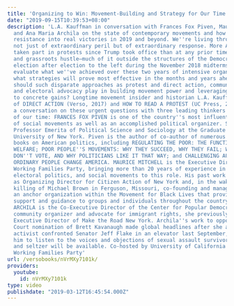 ```yaml
---
title: 'Organizing to Win: Movement-Building and Strategy for Our Time'
date: "2019-09-15T10:39:53+08:00"
description: 'L.A. Kauffman in conversation with Frances Fox Piven, Maurice Mitchell,
  and Ana Maria Archila on the state of contemporary movements and how to transform
  resistance into real victories in 2019 and beyond. We''re living through an era
  not just of extraordinary peril but of extraordinary response. More Americans have
  taken part in protests since Trump took office than at any prior time in U.S. history,
  and grassroots hustle—much of it outside the structures of the Democratic Party—swayed
  election after election to the left during the November 2018 midterms. How do we
  evaluate what we''ve achieved over these two years of intensive organizing, and
  what strategies will prove most effective in the months and years ahead? What roles
  should such disparate approaches as protest and direct action, community organizing,
  and electoral advocacy play in building movement power and leveraging that power
  to concrete gains? Longtime movement insider and historian L.A. Kauffman -- author
  of DIRECT ACTION (Verso, 2017) and HOW TO READ A PROTEST (UC Press, 2018)—will lead
  a conversation on these urgent questions with three leading thinkers and organizers
  of our time: FRANCES FOX PIVEN is one of the country''s most influential scholars
  of social movements as well as an accomplished political organizer. She is a Distinguished
  Professor Emerita of Political Science and Sociology at the Graduate Center of City
  University of New York. Piven is the author of co-author of numerous highly acclaimed
  books on American politics, including REGULATING THE POOR: THE FUNCTIONS OF PUBLIC
  WELFARE; POOR PEOPLE''S MOVEMENTS: WHY THEY SUCCEED, WHY THEY FAIL; WHY AMERICANS
  DON''T VOTE, AND WHY POLITICIANS LIKE IT THAT WAY; and CHALLENGING AUTHORITY: HOW
  ORDINARY PEOPLE CHANGE AMERICA. MAURICE MITCHELL is the Executive Director of the
  Working Families Party, bringing more than 20 years of experience in community organizing,
  electoral politics, and social movements to this role. His past work includes serving
  as Organizing Director for Citizen Action of New York and, in the wake of the police
  killing of Michael Brown in Ferguson, Missouri, co-founding and managing Blackbird,
  an anchor organization within the Movement for Black Lives that provides strategic
  support and guidance to groups and individuals throughout the country. ANA MARIA
  ARCHILA is the Co-Executive Director of the Center for Popular Democracy. A longtime
  community organizer and advocate for immigrant rights, she previously served as
  Executive Director of Make the Road New York. Archila''s work to oppose the Supreme
  Court nomination of Brett Kavanaugh made global headlines after she and a fellow
  activist confronted Senator Jeff Flake in an elevator last September, challenging
  him to listen to the voices and objections of sexual assault survivors. Beer, wine,
  and seltzer will be available. Co-hosted by University of California Press and the
  Working Families Party'
url: /versobooks/nVrMXy7101k/
providers:
  youtube:
    id: nVrMXy7101k
type: video
publishdate: "2019-03-12T16:45:54.000Z"
---
```

